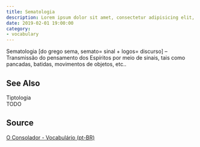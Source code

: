 ```yaml
---
title: Sematologia
description: Lorem ipsum dolor sit amet, consectetur adipisicing elit, sed do eiusmod tempor incididunt ut labore et dolore magna aliqua.  TODO
date: 2019-02-01 19:00:00
category:
- vocabulary
---
```


Sematologia [do grego sema, semato= sinal + logos= discurso] – Transmissão do pensamento dos Espíritos por meio de sinais, tais como pancadas, batidas, movimentos de objetos, etc..

## See Also
Tiptologia  
TODO

## Source
[O Consolador - Vocabulário (pt-BR)](http://www.oconsolador.com.br/linkfixo/vocabulario/principal.html)
